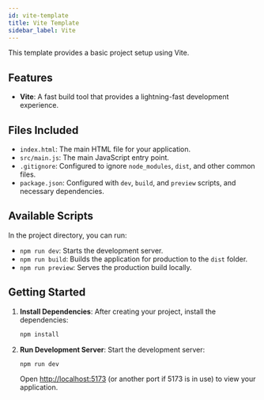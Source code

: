 ```yaml
---
id: vite-template
title: Vite Template
sidebar_label: Vite
---
```


<!-- @format -->

This template provides a basic project setup using Vite.

## Features

- **Vite**: A fast build tool that provides a lightning-fast development experience.

## Files Included

- `index.html`: The main HTML file for your application.
- `src/main.js`: The main JavaScript entry point.
- `.gitignore`: Configured to ignore `node_modules`, `dist`, and other common files.
- `package.json`: Configured with `dev`, `build`, and `preview` scripts, and necessary dependencies.

## Available Scripts

In the project directory, you can run:

- `npm run dev`: Starts the development server.
- `npm run build`: Builds the application for production to the `dist` folder.
- `npm run preview`: Serves the production build locally.

## Getting Started

1.  **Install Dependencies**: After creating your project, install the dependencies:
    ```bash
    npm install
    ```
2.  **Run Development Server**: Start the development server:
    ```bash
    npm run dev
    ```
    Open [http://localhost:5173](http://localhost:5173) (or another port if 5173 is in use) to view your application.
